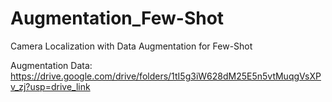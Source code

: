 # Augmentation_Few-Shot
Camera Localization with Data Augmentation for Few-Shot

Augmentation Data: https://drive.google.com/drive/folders/1tI5g3iW628dM25E5n5vtMuqgVsXPv_zj?usp=drive_link
